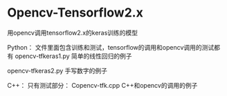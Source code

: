 # Opencv-Tensorflow2.x
用opencv调用tensorflow2.x的keras训练的模型

Python：
  文件里面包含训练和测试，tensorflow的调用和opencv调用的测试都有
  opencv-tfkeras1.py
  简单的线性回归的例子

  opencv-tfkeras2.py
  手写数字的例子

C++：
  只有测试部分：
  Copencv-tfk.cpp
  C++和opencv的调用的例子
  
